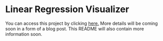 # Linear Regression Visualizer

You can access this project by clicking [here.](https://stylos21.github.io/projects/Linear%20Regression/index.html) More details will be coming soon in a form of a blog post. This README will also contain more information soon.
